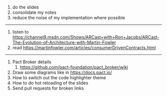 1. do the slides
1. consolidate my notes
1. reduce the noise of my implementation where possible

---

1. listen to https://channel9.msdn.com/Shows/ARCast+with+Ron+Jacobs/ARCast-The-Evolution-of-Architecture-with-Martin-Fowler
1. read https://martinfowler.com/articles/consumerDrivenContracts.html

---

1. Pact Broker details
   1. https://github.com/pact-foundation/pact_broker/wiki
1. Draw some diagrams like in https://docs.pact.io/
1. How to switch out the code highlighter theme
1. How to do hot reloading of the slides
1. Send pull requests for broken links